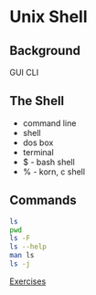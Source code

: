 # Unix Shell

## Background
GUI
CLI

## The Shell
- command line
- shell
- dos box
- terminal
- $ - bash shell
- % - korn, c shell

## Commands
```bash
ls
pwd
ls -F
ls --help
man ls
ls -j
```
[Exercises](episode2_ex.md)
